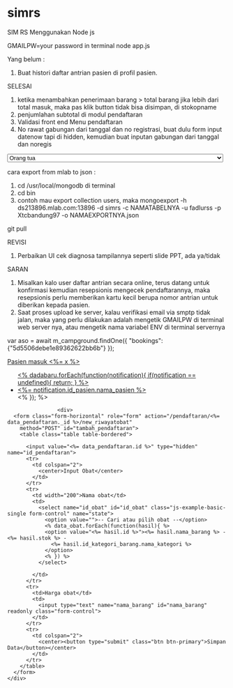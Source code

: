 # simrs

SIM RS Menggunakan Node js

GMAILPW=your password in terminal node app.js

Yang belum :

1. Buat histori daftar antrian pasien di profil pasien.

SELESAI

1. ketika menambahkan penerimaan barang > total barang jika lebih dari total masuk, maka pas klik button tidak bisa disimpan, di stokopname
2. penjumlahan subtotal di modul pendaftaran
3. Validasi front end Menu pendaftaran
4. No rawat gabungan dari tanggal dan no registrasi, buat dulu form input datenow tapi di hidden, kemudian buat inputan gabungan dari tanggal dan noregis

<select name="hubungan_penanggung_jawab" class="form-control" id="">
                                <option value="" disabled>
                                    Pilihan sebelumnya :
                                    <%= data_pendaftaran.hubungan_penanggung_jawab %>
                                </option>
                                <option value="orang_tua">Orang tua</option>
                                <option value="saudara">Saudara</option>
                                <option value="teman">Teman</option>
                            </select>

cara export from mlab to json :

1.  cd /usr/local/mongodb di terminal
2.  cd bin
3.  contoh mau export collection users, maka mongoexport -h ds213896.mlab.com:13896 -d simrs -c NAMATABELNYA -u fadlurss -p Xtcbandung97 -o NAMAEXPORTNYA.json

git pull

REVISI

1. Perbaikan UI cek diagnosa tampilannya seperti slide PPT, ada ya/tidak

SARAN

1. Misalkan kalo user daftar antrian secara online, terus datang untuk konfirmasi kemudian resepsionis mengecek pendaftarannya, maka resepsionis perlu memberikan kartu kecil berupa nomor antrian untuk diberikan kepada pasien.
2. Saat proses upload ke server, kalau verifikasi email via smptp tidak jalan, maka yang perlu dilakukan adalah mengetik GMAILPW di terminal web server nya, atau mengetik nama variabel ENV di terminal servernya


var aso = await m_campground.findOne({
        "bookings": {"5d5506debe1e89362622bb6b"}
    });

<a class="dropdown-toggle" data-toggle="dropdown" href="#">
                        Pasien masuk <span class="badge"><%= x %></span></i>
                        <ul class="dropdown-menu">
                            <% dadabaru.forEach(function(notification){ 
                                if(notification == undefined){
                                   return;
                                }
                            %>
                            <li><a
                                    href="/notifikasi/<%= notification._id %>"><%= notification.id_pasien.nama_pasien %></a>
                            </li>
                            <% }); %>
                        </ul>
                    </a>



                    <div>
      <form class="form-horizontal" role="form" action="/pendaftaran/<%= data_pendaftaran._id %>/new_riwayatobat"
        method="POST" id="tambah_pendaftaran">
        <table class="table table-bordered">

          <input value="<%= data_pendaftaran.id %>" type="hidden" name="id_pendaftaran">
          <tr>
            <td colspan="2">
              <center>Input Obat</center>
            </td>
          </tr>
          <tr>
            <td width="200">Nama obat</td>
            <td>
              <select name="id_obat" id="id_obat" class="js-example-basic-single form-control" name="state">
                <option value="">-- Cari atau pilih obat --</option>
                <% data_obat.forEach(function(hasil){ %>
                <option value="<%= hasil.id %>"><%= hasil.nama_barang %> - <%= hasil.stok %> -
                  <%= hasil.id_kategori_barang.nama_kategori %>
                </option>
                <% }) %>
              </select>

            </td>
          </tr>
          <tr>
            <td>Harga obat</td>
            <td>
              <input type="text" name="nama_barang" id="nama_barang" readonly class="form-control">
            </td>
          </tr>
          <tr>
            <td colspan="2">
              <center><button type="submit" class="btn btn-primary">Simpan Data</button></center>
            </td>
          </tr>
        </table>
      </form>
    </div>

